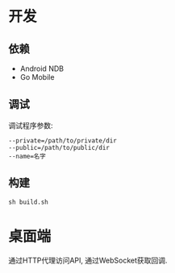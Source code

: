 # 开发

## 依赖

* Android NDB
* Go Mobile

## 调试

调试程序参数:

```shell
--private=/path/to/private/dir
--public=/path/to/public/dir
--name=名字
```

## 构建

```
sh build.sh
```

# 桌面端

通过HTTP代理访问API, 通过WebSocket获取回调.